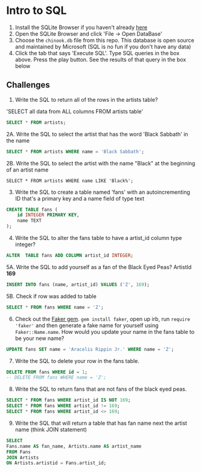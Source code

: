 # Intro to SQL

1.  Install the SQLite Browser if you haven't already [here](http://sqlitebrowser.org/)
2.  Open the SQLite Browser and click 'File -> Open DataBase'
3.  Choose the `chinook.db` file from this repo. This database is open source and maintained by Microsoft (SQL is no fun if you don't have any data)
4.  Click the tab that says 'Execute SQL'. Type SQL queries in the box above. Press the play button. See the results of that query in the box below

## Challenges

1.  Write the SQL to return all of the rows in the artists table?

'SELECT all data from ALL columns FROM artists table'
```SQL
SELECT * FROM artists;
```

2A. Write the SQL to select the artist that has the word 'Black Sabbath' in the name 
```SQL
SELECT * FROM artists WHERE name = 'Black Sabbath';
```
2B. Write the SQL to select the artist with the name "Black" at the beginning of an artist name
```
SELECT * FROM artists WHERE name LIKE 'Black%';
```

3.  Write the SQL to create a table named 'fans' with an autoincrementing ID that's a primary key and a name field of type text

```sql
CREATE TABLE fans (
    id INTEGER PRIMARY KEY,
    name TEXT
);
```

4.  Write the SQL to alter the fans table to have a artist_id column type integer?

```sql
ALTER  TABLE fans ADD COLUMN artist_id INTEGER;
```

5A.  Write the SQL to add yourself as a fan of the Black Eyed Peas? ArtistId **169**

```sql
INSERT INTO fans (name, artist_id) VALUES ('Z', 169);
```
5B. Check if row was added to table

```sql
SELECT * FROM fans WHERE name = 'Z';
```

6.  Check out the [Faker gem](https://github.com/stympy/faker). `gem install faker`, open up irb, run `require 'faker'` and then generate a fake name for yourself using `Faker::Name.name`. How would you update your name in the fans table to be your new name?

```sql
UPDATE fans SET name = 'Aracelis Rippin Jr.' WHERE name = 'Z';

```

7.  Write the SQL to delete your row in the fans table.

```sql
DELETE FROM fans WHERE id = 1;
-- DELETE FROM fans WHERE name = 'Z';
```

8.  Write the SQL to return fans that are not fans of the black eyed peas.

```sql
SELECT * FROM fans WHERE artist_id IS NOT 169;
SELECT * FROM fans WHERE artist_id != 169;
SELECT * FROM fans WHERE artist_id <> 169;
```

9. Write the SQL that will return a table that has fan name next the artist name (think JOIN statement)

```sql
SELECT
Fans.name AS fan_name, Artists.name AS artist_name
FROM Fans
JOIN Artists 
ON Artists.artistid = Fans.artist_id;
```